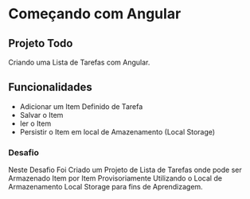 # Começando com Angular

## Projeto Todo
Criando uma Lista de Tarefas com Angular.

## Funcionalidades
<ul>
  <li>Adicionar um Item Definido de Tarefa</li>
  <li>Salvar o Item</li>
  <li>ler o Item</li>
  <li>Persistir o Item em local de Amazenamento (Local Storage)</li>	
</ul>

### Desafio
Neste Desafio Foi Criado um Projeto de Lista de Tarefas onde pode ser Armazenado Item por Item Provisoriamente Utilizando o Local de Armazenamento Local Storage para fins de Aprendizagem.
